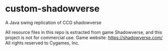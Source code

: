 # custom-shadowverse
A Java swing replication of CCG shadowverse

All resource files in this repo is extracted from game Shadowverse, and this project is not for commercial use.
Game website: https://shadowverse.com/
All rights reserved to Cygames, Inc.
